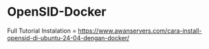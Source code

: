 # OpenSID-Docker

Full Tutorial Instalation = https://www.awanservers.com/cara-install-opensid-di-ubuntu-24-04-dengan-docker/
